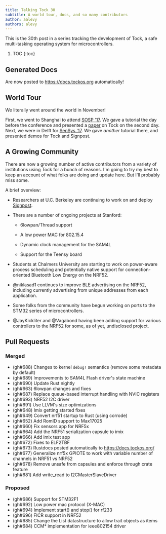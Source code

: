 ```yaml
---
title: Talking Tock 30
subtitle: A world tour, docs, and so many contributors
author: aalevy
authors: alevy
---
```


This is the 30th post in a series tracking the development of Tock, a
safe multi-tasking operating system for microcontrollers.

1. TOC
{:toc}

## Generated Docs

Are now posted to <https://docs.tockos.org> automatically!

## World Tour

We literally went around the world in November!

First, we went to Shanghai to attend [SOSP
'17](https://www.sigops.org/sosp/sosp17/). We gave a tutorial the day before
the conference and presented a [paper](/assets/papers/tock-sosp2017.pdf) on
Tock on the second day.  Next, we were in Delft for [SenSys
'17](http://sensys.acm.org/2017/). We gave _another_ tutorial there, and
presented demos for Tock and Signpost.

## A Growing Community

There are now a growing number of active contributors from a variety of
institutions using Tock for a bunch of reasons. I'm going to try my best to
keep an account of what folks are doing and update here. But I'll probably miss
some.

A brief overview:

  * Researchers at U.C. Berkeley are continuing to work on and deploy
    [Signpost](https://github.com/lab11/signpost).

  * There are a number of ongoing projects at Stanford:

    * 6lowpan/Thread support

    * A low power MAC for 802.15.4

    * Dynamic clock management for the SAM4L

    * Support for the Teensy board

  * Students at Chalmers University are starting to work on power-aware process
    scheduling and potentially native support for connection-oriented Bluetooth
    Low Energy on the NRF52.

  * @niklasad1 continues to improve BLE advertising on the NRF52, including
    currently advertising from unique addresses from each application.

  * Some folks from the community have begun working on ports to the STM32
    series of microcontrollers.

  * @JayKickliter and @Vagabond having been adding support for various
    controllers to the NRF52 for some, as of yet, undisclosed project.

## Pull Requests

### Merged

  * (gh#688) Changes to kernel `debug!` semantics (remove some metadata by default)
  * (gh#689) Improvements to SAM4L Flash driver's state machine
  * (gh#690) Update Rust nightly
  * (gh#663) 6lowpan changes and fixes
  * (gh#687) Replace queue-based interrupt handling with NVIC registers
  * (gh#693) NRF52 I2C driver
  * (gh#691) Use LLVM's size optimizations
  * (gh#648) Imix getting started fixes
  * (gh#649) Convert nrf51 startup to Rust (using corrode)
  * (gh#652) Add RomID support to Max17025
  * (gh#660) Fix sensors app for NRF5x
  * (gh#664) Add the NRF51 serialization capsule to imix
  * (gh#666) Add imix test app
  * (gh#672) Fixes to ELF2TBF
  * (gh#673) Rustdocs posted automatically to <https://docs.tockos.org/>
  * (gh#677) Generalize nrf5x GPIOTE to work with variable number of channels in NRF51 vs NRF52
  * (gh#678) Remove unsafe from capsules and enforce through crate feature
  * (gh#681) Add write\_read to I2CMasterSlaveDriver

### Proposed

  * (gh#686) Support for STM32F1
  * (gh#692) Low power mac protocol (X-MAC)
  * (gh#694) Implement start() and stop() for rf233
  * (gh#696) FICR support in NRF52
  * (gh#685) Change the List datastructure to allow trait objects as items
  * (gh#684) CCM\* implementation for ieee802154 driver

